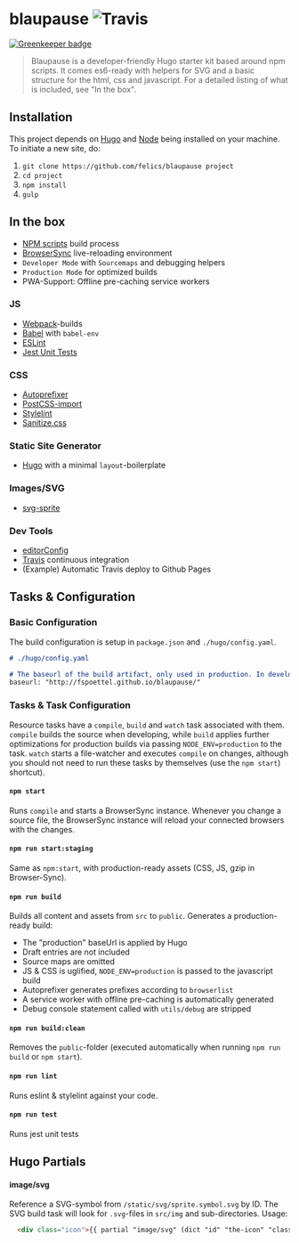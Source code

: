# blaupause ![Travis](https://img.shields.io/travis/fspoettel/blaupause.svg?maxAge=2592000?style=flat-square)

[![Greenkeeper badge](https://badges.greenkeeper.io/fspoettel/blaupause.svg)](https://greenkeeper.io/)

> Blaupause is a developer-friendly Hugo starter kit based around npm scripts. It comes es6-ready with helpers for SVG and a basic structure for the html, css and javascript. For a detailed listing of what is included, see "In the box".

## Installation

This project depends on [Hugo](https://gohugo.io) and [Node](http://nodejs.org/) being installed on your machine. To initiate a new site, do:

1. `git clone https://github.com/felics/blaupause project`
2. `cd project`
3. `npm install`
4. `gulp`

## In the box

* [NPM scripts](http://gulpjs.com/) build process
* [BrowserSync](http://www.browsersync.io/) live-reloading environment
* `Developer Mode` with `Sourcemaps` and debugging helpers
* `Production Mode` for optimized builds
* PWA-Support: Offline pre-caching service workers

### JS

* [Webpack](http://webpack.github.io)-builds
* [Babel](babeljs.io) with `babel-env`
* [ESLint](http://eslint.org/)
* [Jest Unit Tests](https://facebook.github.io/jest/)

### CSS

* [Autoprefixer](https://github.com/postcss/autoprefixer)
* [PostCSS-import](http://cssnext.io/)
* [Stylelint](http://stylelint.io/)
* [Sanitize.css](https://github.com/10up/sanitize.css)

### Static Site Generator

* [Hugo](https://gohugo.io) with a minimal `layout`-boilerplate

### Images/SVG

* [svg-sprite](https://github.com/jkphl/svg-sprite)

### Dev Tools

* [editorConfig](http://editorconfig.org/)
* [Travis](https://travis-ci.org) continuous integration
* (Example) Automatic Travis deploy to Github Pages

## Tasks & Configuration

### Basic Configuration

The build configuration is setup in `package.json` and `./hugo/config.yaml`.

``` md
# ./hugo/config.yaml

# The baseurl of the build artifact, only used in production. In development mode, localhost will be used
baseurl: "http://fspoettel.github.io/blaupause/"
```

### Tasks & Task Configuration

Resource tasks have a `compile`, `build` and `watch` task associated with them. `compile` builds the source when developing, while `build` applies further optimizations for production builds via passing `NODE_ENV=production` to the task. `watch` starts a file-watcher and executes `compile` on changes, although you should not need to run these tasks by themselves (use the `npm start`) shortcut).

#### `npm start`

Runs `compile` and starts a BrowserSync instance. Whenever you change a source file, the BrowserSync instance will reload your connected browsers with the changes.

#### `npm run start:staging`

Same as `npm:start`, with production-ready assets (CSS, JS, gzip in Browser-Sync).

#### `npm run build`

Builds all content and assets from `src` to `public`. Generates a production-ready build:

 - The "production" baseUrl is applied by Hugo
 - Draft entries are not included
 - Source maps are omitted
 - JS & CSS is uglified, `NODE_ENV=production` is passed to the javascript build
 - Autoprefixer generates prefixes according to `browserlist`
 - A service worker with offline pre-caching is automatically generated
 - Debug console statement called with `utils/debug` are stripped

#### `npm run build:clean`

Removes the `public`-folder (executed automatically when running `npm run build` or `npm start`).

#### `npm run lint`

Runs eslint & stylelint against your code.

#### `npm run test`

Runs jest unit tests

## Hugo Partials

#### image/svg

Reference a SVG-symbol from `/static/svg/sprite.symbol.svg` by ID. The SVG build task will look for `.svg`-files in `src/img` and sub-directories. Usage:

``` html
  <div class="icon">{{ partial "image/svg" (dict "id" "the-icon" "class" "optional-class") }}</div>
```
